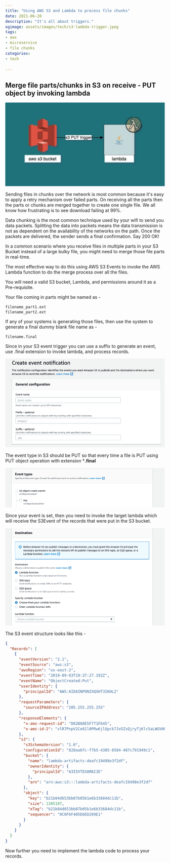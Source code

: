 ```yaml
---
title: "Using AWS S3 and Lambda to process file chunks"
date: 2021-06-20
description: "It's all about triggers."
ogimage: assets/images/tech/s3-lambda-trigger.jpeg
tags: 
- aws
- microservice
- file chunks
categories:
- tech

---
```


## Merge file parts/chunks in S3 on receive - PUT object by invoking lambda

![s3-and-lambda](assets/images/tech/s3-lambda-trigger.jpeg)

Sending files in chunks over the network is most common because it's easy to apply a retry mechanism over failed parts. On receiving all the parts then the parts or chunks are merged together to create one single file. We all know how frustrating is to see download failing at 99%.

Data chunking is the most common technique used by your wifi to send you data packets. Splitting the data into packets means the data transmission is not as dependent on the availability of the networks on the path. Once the packets are delivered, the sender sends a final confirmation. Say 200 OK!

In a common scenario where you receive files in multiple parts in your S3 Bucket instead of a large bulky file, you might need to merge those file parts in real-time.

The most effective way to do this using AWS S3 Events to invoke the AWS Lambda function to do the merge process over all the files.

You will need a valid S3 bucket, Lambda, and permissions around it as a Pre-requisite.

Your file coming in parts might be named as -
```
filename_part1.ext
filename_part2.ext
```
If any of your systems is generating those files, then use the system to generate a final dummy blank file name as -
```
filename.final
```

Since in your S3 event trigger you can use a suffix to generate an event, use .final extension to invoke lambda, and process records.

![Screenshot 2021-06-25 at 1.07.35 AM.png](assets/images/tech/1.png)

The event type in S3 should be PUT so that every time a file is PUT using PUT object operation with extension ***.final**

![Screenshot 2021-06-25 at 1.08.21 AM.png](assets/images/tech/2.png)

Since your event is set, then you need to invoke the target lambda which will receive the S3Event of the records that were put in the S3 bucket.

![Screenshot 2021-06-25 at 1.08.42 AM.png](assets/images/tech/3.png)

The S3 event structure looks like this - 
```json
{
  "Records": [
    {
      "eventVersion": "2.1",
      "eventSource": "aws:s3",
      "awsRegion": "us-east-2",
      "eventTime": "2019-09-03T19:37:27.192Z",
      "eventName": "ObjectCreated:Put",
      "userIdentity": {
        "principalId": "AWS:AIDAINPONIXQXHT3IKHL2"
      },
      "requestParameters": {
        "sourceIPAddress": "205.255.255.255"
      },
      "responseElements": {
        "x-amz-request-id": "D82B88E5F771F645",
        "x-amz-id-2": "vlR7PnpV2Ce81l0PRw6jlUpck7Jo5ZsQjryTjKlc5aLWGVHPZLj5NeC6qMa0emYBDXOo6QBU0Wo="
      },
      "s3": {
        "s3SchemaVersion": "1.0",
        "configurationId": "828aa6fc-f7b5-4305-8584-487c791949c1",
        "bucket": {
          "name": "lambda-artifacts-deafc19498e3f2df",
          "ownerIdentity": {
            "principalId": "A3I5XTEXAMAI3E"
          },
          "arn": "arn:aws:s3:::lambda-artifacts-deafc19498e3f2df"
        },
        "object": {
          "key": "b21b84d653bb07b05b1e6b33684dc11b",
          "size": 1305107,
          "eTag": "b21b84d653bb07b05b1e6b33684dc11b",
          "sequencer": "0C0F6F405D6ED209E1"
        }
      }
    }
  ]
}
```

Now further you need to implement the lambda code to process your records.
